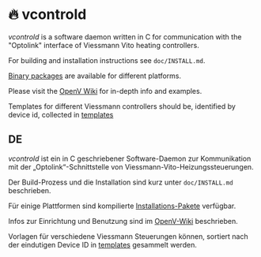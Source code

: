 # :fire: vcontrold

_vcontrold_ is a software daemon written in C for communication with the "Optolink" interface of Viessmann Vito heating controllers.

For building and installation instructions see `doc/INSTALL.md`.

[Binary packages](https://github.com/openv/vcontrold/releases) are available for different platforms.

Please visit the [OpenV Wiki](https://github.com/openv/openv/wiki/) for in-depth info and examples.

Templates for different Viessmann controllers should be, identified by device id, collected in [templates](https://github.com/mlaber/vcontrold/tree/master/doc/configuration_templates)
## DE

_vcontrold_ ist ein in C geschriebener Software-Daemon zur Kommunikation mit der „Optolink“-Schnittstelle von Viessmann-Vito-Heizungssteuerungen.

Der Build-Prozess und die Installation sind kurz unter `doc/INSTALL.md` beschrieben.

Für einige Plattformen sind kompilierte [Installations-Pakete](https://github.com/openv/vcontrold/releases) verfügbar.

Infos zur Einrichtung und Benutzung sind im [OpenV-Wiki](https://github.com/openv/openv/wiki/) beschrieben.

Vorlagen für verschiedene Viessmann Steuerungen können, sortiert nach der eindutigen Device ID in  [templates](https://github.com/mlaber/vcontrold/tree/master/doc/configuration_templates) gesammelt werden.

